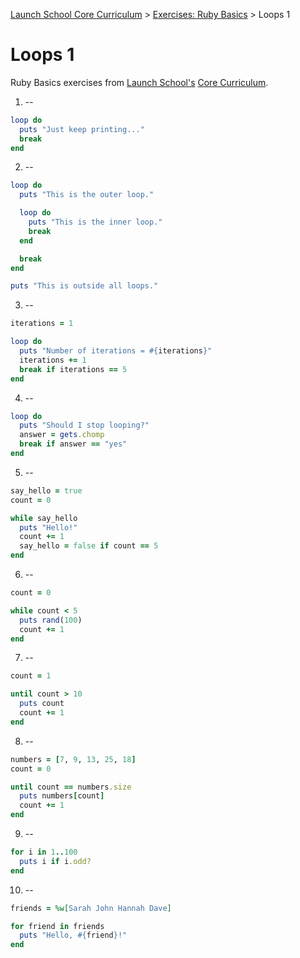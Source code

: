 [Launch School Core Curriculum][readme] >
[Exercises: Ruby Basics][ruby-basics] >
Loops 1

# Loops 1

Ruby Basics exercises from [Launch School's][launch-school] [Core Curriculum][core-curriculum].

1. --

```ruby
loop do
  puts "Just keep printing..."
  break
end
```

2. --

```ruby
loop do
  puts "This is the outer loop."

  loop do
    puts "This is the inner loop."
    break
  end

  break
end

puts "This is outside all loops."
```

3. --

```ruby
iterations = 1

loop do
  puts "Number of iterations = #{iterations}"
  iterations += 1
  break if iterations == 5
end
```

4. --

```ruby
loop do
  puts "Should I stop looping?"
  answer = gets.chomp
  break if answer == "yes"
end
```

5. --

```ruby
say_hello = true
count = 0

while say_hello
  puts "Hello!"
  count += 1
  say_hello = false if count == 5
end
```

6. --

```ruby
count = 0

while count < 5
  puts rand(100)
  count += 1
end
```

7. --

```ruby
count = 1

until count > 10
  puts count
  count += 1
end
```

8. --

```ruby
numbers = [7, 9, 13, 25, 18]
count = 0

until count == numbers.size
  puts numbers[count]
  count += 1
end
```

9. --

```ruby
for i in 1..100
  puts i if i.odd?
end
```

10. --

```ruby
friends = %w[Sarah John Hannah Dave]

for friend in friends
  puts "Hello, #{friend}!"
end
```

[readme]: /README.md
[ruby-basics]: ruby-basics-contents.md
[core-curriculum]: https://launchschool.com/courses
[launch-school]: https://launchschool.com

